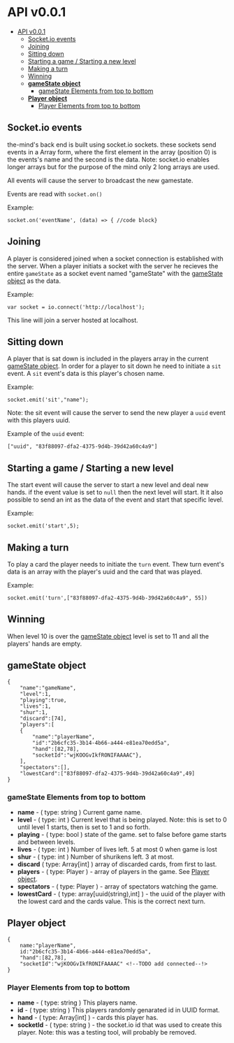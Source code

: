 
# API v0.0.1

- [API v0.0.1](#api-v001)
  - [Socket.io events](#socketio-events)
  - [Joining](#joining)
  - [Sitting down](#sitting-down)
  - [Starting a game / Starting a new level](#starting-a-game--starting-a-new-level)
  - [Making a turn](#making-a-turn)
  - [Winning](#winning)
  - [**gameState object**](#gamestate-object)
    - [gameState Elements from top to bottom](#gamestate-elements-from-top-to-bottom)
  - [**Player object**](#player-object)
    - [Player Elements from top to bottom](#player-elements-from-top-to-bottom)

## Socket.io events

the-mind's back end is built using socket.io sockets.
these sockets send events in a Array form, where the first element in the array (position 0) is the events's name and the second is the data.
Note: socket.io enables longer arrays but for the purpose of the mind only 2 long arrays are used.

All events will cause the server to broadcast the new gamestate.

Events are read with `socket.on()`

Example:

    socket.on('eventName', (data) => { //code block}

## Joining

A player is considered joined when a socket connection is established with the server.
When a player initiats a socket with the server he recieves the entire `gameState` as a socket event named "gameState" with the [gameState object](#gamestate-event) as the data.

Example:

    var socket = io.connect('http://localhost');

This line will join a server hosted at localhost.

## Sitting down

A player that is sat down is included in the players array in the current [gameState object](#gamestate-event).
In order for a player to sit down he need to initiate a `sit` event.
A `sit` event's data is this player's chosen name.

Example:

    socket.emit('sit',"name");

Note: the sit event will cause the server to send the new player a `uuid` event with this players uuid.

Example of the `uuid` event:

    ["uuid", "83f88097-dfa2-4375-9d4b-39d42a60c4a9"]

## Starting a game / Starting a new level

The start event will cause the server to start a new level and deal new hands.
if the event value is set to `null` then the next level will start.
It it also possible to send an int as the data of the event and start that specific level.

Example:

    socket.emit('start',5);

## Making a turn

To play a card the player needs to initiate the `turn` event.
Thew turn event's data is an array with the player's uuid and the card that was played.

Example:

    socket.emit('turn',["83f88097-dfa2-4375-9d4b-39d42a60c4a9", 55])

## Winning

When level 10 is over the [gameState object](#gamestate-event) level is set to 11 and all the players' hands are empty.

## **gameState object**

    {
        "name":"gameName",
        "level":1,
        "playing":true,
        "lives":1,
        "shur":1,
        "discard":[74],
        "players":[
        {
            "name":"playerName",
            "id":"2b6cfc35-3b14-4b66-a444-e81ea70edd5a",
            "hand":[82,78],
            "socketId":"wjKOOGvIkfRONIFAAAAC"},
        ],
        "spectators":[],
        "lowestCard":["83f88097-dfa2-4375-9d4b-39d42a60c4a9",49]
    }

### gameState Elements from top to bottom

- **name** - ( type: string ) Current game name.
- **level** - ( type: int ) Current level that is being played. Note: this is set to 0 until level 1 starts, then is set to 1 and so forth.
- **playing** - ( type: bool ) state of the game. set to false before game starts and between levels.
- **lives** - ( type: int ) Number of lives left. 5 at most 0 when game is lost
- **shur** - ( type: int ) Number of shurikens left. 3 at most.
- **discard** ( type: Array[int] ) array of discarded cards, from first to last.
- **players** - ( type: Player ) - array of players in the game. See [Player object](#player-object).
- **spectators** - ( type: Player ) - array of spectators watching the game.
- **lowestCard** - ( type: array[uuid(string),int] ) - the uuid of the player with the lowest card and the cards value. This is the correct next turn.

## **Player object**

    {
        name:"playerName",
        id:"2b6cfc35-3b14-4b66-a444-e81ea70edd5a",
        "hand":[82,78],
        "socketId":"wjKOOGvIkfRONIFAAAAC" <!--TODO add connected--!>
    }

### Player Elements from top to bottom

- **name** - ( type: string ) This players name.
- **id** - ( type: string ) This players randomly genarated id in UUID format.
- **hand** - ( type: Array[int] ) - cards this player has.
- **socketId** - ( type: string ) - the socket.io id that was used to create this player. Note: this was a testing tool, will probably be removed.

